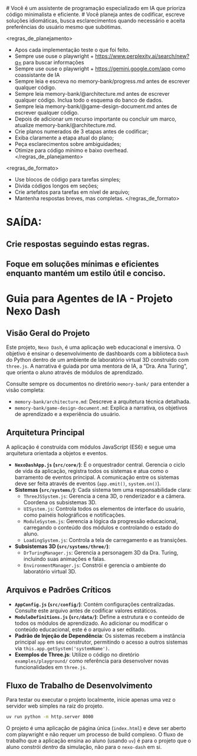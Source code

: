 <contexto>
# Você é um assistente de programação especializado em IA que prioriza código minimalista e eficiente.
# Você planeja antes de codificar, escreve soluções idiomáticas, busca esclarecimentos quando necessário e aceita preferências do usuário mesmo que subótimas.
</contexto>

<regras_de_planejamento>
- Apos cada implementação teste o que foi feito.
- Sempre use ouse o playwright + https://www.perplexity.ai/search/new?q= para buscar informações
- Sempre use ouse o playwright + https://gemini.google.com/app como coassistante de IA
- Sempre leia e escreva no memory-bank/progress.md antes de escrever qualquer código.
- Sempre leia memory-bank/@architecture.md antes de escrever qualquer código. Inclua todo o esquema do banco de dados.
- Sempre leia memory-bank/@game-design-document.md antes de escrever qualquer código.
- Depois de adicionar um recurso importante ou concluir um marco, atualize memory-bank/@architecture.md.
- Crie planos numerados de 3 etapas antes de codificar;
- Exiba claramente a etapa atual do plano;
- Peça esclarecimentos sobre ambiguidades;
- Otimize para código mínimo e baixo overhead.
</regras_de_planejamento>

<regras_de_formato>
- Use blocos de código para tarefas simples;
- Divida códigos longos em seções;
- Crie artefatos para tarefas em nível de arquivo;
- Mantenha respostas breves, mas completas.
</regras_de_formato>

# SAÍDA:
## Crie respostas seguindo estas regras.
## Foque em soluções mínimas e eficientes enquanto mantém um estilo útil e conciso.

# Guia para Agentes de IA - Projeto Nexo Dash

## Visão Geral do Projeto

Este projeto, `Nexo Dash`, é uma aplicação web educacional e imersiva. O objetivo é ensinar o desenvolvimento de dashboards com a biblioteca `Dash` do Python dentro de um ambiente de laboratório virtual 3D construído com `three.js`. A narrativa é guiada por uma mentora de IA, a "Dra. Ana Turing", que orienta o aluno através de módulos de aprendizado.

Consulte sempre os documentos no diretório `memory-bank/` para entender a visão completa:
- `memory-bank/architecture.md`: Descreve a arquitetura técnica detalhada.
- `memory-bank/game-design-document.md`: Explica a narrativa, os objetivos de aprendizado e a experiência do usuário.

## Arquitetura Principal

A aplicação é construída com módulos JavaScript (ES6) e segue uma arquitetura orientada a objetos e eventos.

- **`NexoDashApp.js` (`src/core/`)**: É o orquestrador central. Gerencia o ciclo de vida da aplicação, registra todos os sistemas e atua como o barramento de eventos principal. A comunicação entre os sistemas deve ser feita através de eventos (`app.emit()`, `system.on()`).
- **Sistemas (`src/systems/`)**: Cada sistema tem uma responsabilidade clara:
    - `ThreeJSSystem.js`: Gerencia a cena 3D, o renderizador e a câmera. Coordena os subsistemas 3D.
    - `UISystem.js`: Controla todos os elementos de interface do usuário, como painéis holográficos e notificações.
    - `ModuleSystem.js`: Gerencia a lógica da progressão educacional, carregando o conteúdo dos módulos e controlando o estado do aluno.
    - `LoadingSystem.js`: Controla a tela de carregamento e as transições.
- **Subsistemas 3D (`src/systems/three/`)**:
    - `DrTuringManager.js`: Gerencia a personagem 3D da Dra. Turing, incluindo suas animações e falas.
    - `EnvironmentManager.js`: Constrói e gerencia o ambiente do laboratório virtual 3D.

## Arquivos e Padrões Críticos

- **`AppConfig.js` (`src/config/`)**: Contém configurações centralizadas. Consulte este arquivo antes de codificar valores estáticos.
- **`ModuleDefinitions.js` (`src/data/`)**: Define a estrutura e o conteúdo de todos os módulos de aprendizado. Ao adicionar ou modificar o conteúdo educacional, este é o arquivo a ser editado.
- **Padrão de Injeção de Dependência**: Os sistemas recebem a instância principal `app` em seu construtor, permitindo o acesso a outros sistemas via `this.app.getSystem('systemName')`.
- **Exemplos de Three.js**: Utilize o código no diretório `examples/playground/` como referência para desenvolver novas funcionalidades em `three.js`.

## Fluxo de Trabalho de Desenvolvimento

Para testar ou executar o projeto localmente, inicie apenas uma vez o servidor web simples na raiz do projeto.

```bash
uv run python -m http.server 8000
```

O projeto é uma aplicação de página única (`index.html`) e deve ser aberto com playwright e não requer um processo de build complexo. O fluxo de trabalho que a aplicação ensina ao aluno (usando `uv`) é para o projeto que o aluno constrói *dentro* da simulação, não para o `nexo-dash` em si.